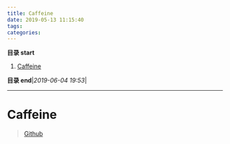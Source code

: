 ```yaml
---
title: Caffeine
date: 2019-05-13 11:15:40
tags: 
categories: 
---
```


**目录 start**
 
1. [Caffeine](#caffeine)

**目录 end**|_2019-06-04 19:53_|
****************************************
# Caffeine
> [Github](https://github.com/ben-manes/caffeine)  
